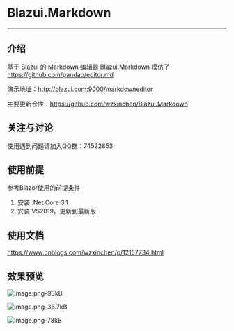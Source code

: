 # Blazui.Markdown
---

## 介绍
基于 Blazui 的 Markdown 编辑器 Blazui.Markdown
模仿了 https://github.com/pandao/editor.md

演示地址：http://blazui.com:9000/markdowneditor

主要更新仓库：https://github.com/wzxinchen/Blazui.Markdown

## 关注与讨论

使用遇到问题请加入QQ群：74522853

## 使用前提
参考Blazor使用的前提条件

1. 安装 .Net Core 3.1
2. 安装 VS2019，更新到最新版

## 使用文档
https://www.cnblogs.com/wzxinchen/p/12157734.html
## 效果预览

![image.png-93kB][1]

![image.png-36.7kB][2]

![image.png-78kB][3]


  [1]: http://static.zybuluo.com/wzxinchen/3qz8aiy5dgnnv8zi5nrnms99/image.png
  [2]: http://static.zybuluo.com/wzxinchen/c6nd5mtpyygyxxij7se67l1m/image.png
  [3]: http://static.zybuluo.com/wzxinchen/wr3seks8lm3bzzip8vvxzrmr/image.png
